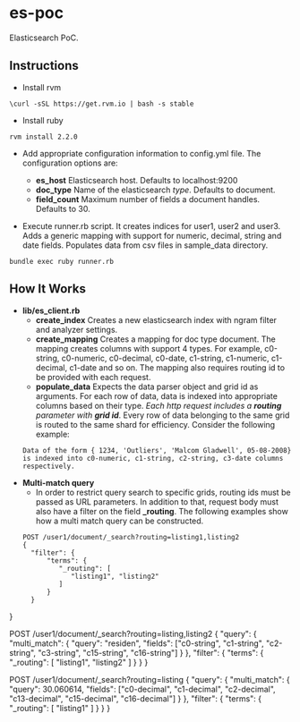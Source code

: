 # es-poc
Elasticsearch PoC.

## Instructions
* Install rvm

```
\curl -sSL https://get.rvm.io | bash -s stable
```
* Install ruby

```      
rvm install 2.2.0
```

* Add appropriate configuration information to config.yml file. The configuration options are:
  * __es_host__ Elasticsearch host. Defaults to localhost:9200
  * __doc_type__ Name of the elasticsearch _type_. Defaults to document.
  * __field_count__ Maximum number of fields a document handles. Defaults to 30. 
  

* Execute runner.rb script. It creates indices for user1, user2 and user3. Adds a generic mapping with support for numeric, decimal, string and date fields. Populates data from csv files in sample_data directory.

```
bundle exec ruby runner.rb
```

## How It Works

* __lib/es_client.rb__ 
  * __create_index__ Creates a new elasticsearch index with ngram filter and analyzer settings.
  * __create_mapping__ Creates a mapping for doc type document. The mapping creates columns with support 4 types. For example, c0-string, c0-numeric, c0-decimal, c0-date, c1-string, c1-numeric, c1-decimal, c1-date and so on. The mapping also requires routing id to be provided with each request.  
  * __populate_data__ Expects the data parser object and grid id as arguments. For each row of data, data is indexed into appropriate columns based on their type. _Each http request includes a **routing** parameter with **grid id**_. Every row of data belonging to the same grid is routed to the same shard for efficiency. Consider the following example:
  ```
  Data of the form { 1234, 'Outliers', 'Malcom Gladwell', 05-08-2008} is indexed into c0-numeric, c1-string, c2-string, c3-date columns respectively.
  ```
* __Multi-match query__
  * In order to restrict query search to specific grids, routing ids must be passed as URL parameters. In addition to that, request body must also have a filter on the field **_routing**. The following examples show how a multi match query can be constructed.
  ```
  POST /user1/document/_search?routing=listing1,listing2
  {
    "filter": {
        "terms": {
           "_routing": [
              "listing1", "listing2"
           ]
        }
    }
}

POST /user1/document/_search?routing=listing,listing2
{
    "query": {
        "multi_match": {
           "query": "residen",
           "fields": ["c0-string", "c1-string", "c2-string", "c3-string", "c15-string", "c16-string"]
        }
    }, 
    "filter": {
        "terms": {
           "_routing": [
              "listing1", "listing2"
           ]
        }
    }
}

POST /user1/document/_search?routing=listing
{
    "query": {
        "multi_match": {
           "query": 30.060614,
           "fields": ["c0-decimal", "c1-decimal", "c2-decimal", "c13-decimal", "c15-decimal", "c16-decimal"]
        }
    }, 
    "filter": {
        "terms": {
           "_routing": [
              "listing1"
           ]
        }
    }
}
```
